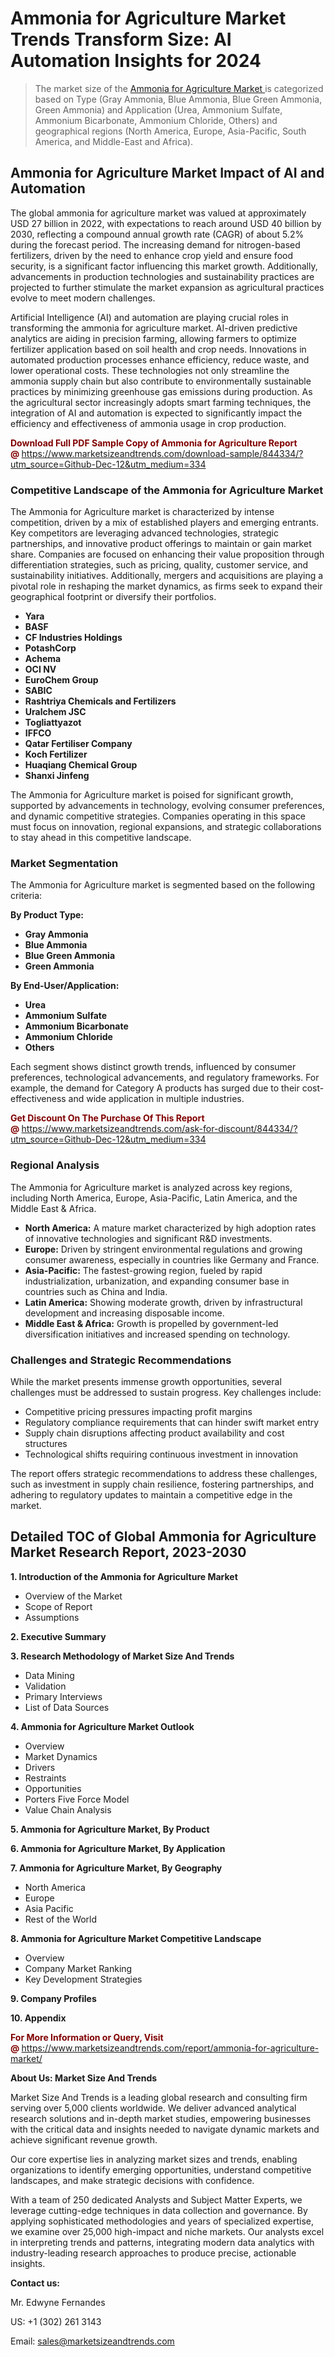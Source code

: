 <H1>Ammonia for Agriculture Market Trends Transform Size: AI Automation Insights for 2024</H1><blockquote><p>The market size of the <a href="https://www.marketsizeandtrends.com/download-sample/844334/?utm_source=Github-Dec-12&amp;utm_medium=334" target="_blank">Ammonia for Agriculture Market </a>is categorized based on Type (Gray Ammonia, Blue Ammonia, Blue Green Ammonia, Green Ammonia) and Application (Urea, Ammonium Sulfate, Ammonium Bicarbonate, Ammonium Chloride, Others) and geographical regions (North America, Europe, Asia-Pacific, South America, and Middle-East and Africa).</p></blockquote><p><h2>Ammonia for Agriculture Market Impact of AI and Automation</h2><p>The global ammonia for agriculture market was valued at approximately USD 27 billion in 2022, with expectations to reach around USD 40 billion by 2030, reflecting a compound annual growth rate (CAGR) of about 5.2% during the forecast period. The increasing demand for nitrogen-based fertilizers, driven by the need to enhance crop yield and ensure food security, is a significant factor influencing this market growth. Additionally, advancements in production technologies and sustainability practices are projected to further stimulate the market expansion as agricultural practices evolve to meet modern challenges.</p><p>Artificial Intelligence (AI) and automation are playing crucial roles in transforming the ammonia for agriculture market. AI-driven predictive analytics are aiding in precision farming, allowing farmers to optimize fertilizer application based on soil health and crop needs. Innovations in automated production processes enhance efficiency, reduce waste, and lower operational costs. These technologies not only streamline the ammonia supply chain but also contribute to environmentally sustainable practices by minimizing greenhouse gas emissions during production. As the agricultural sector increasingly adopts smart farming techniques, the integration of AI and automation is expected to significantly impact the efficiency and effectiveness of ammonia usage in crop production.</p></p><p><strong><span style="color: #800000;">Download Full PDF Sample Copy of Ammonia for Agriculture Report @</span>&nbsp;</strong><a href="https://www.marketsizeandtrends.com/download-sample/844334/?utm_source=Github-Dec-12&amp;utm_medium=334">https://www.marketsizeandtrends.com/download-sample/844334/?utm_source=Github-Dec-12&amp;utm_medium=334</a></p><h3>Competitive Landscape of the Ammonia for Agriculture Market</h3><p>The Ammonia for Agriculture market is characterized by intense competition, driven by a mix of established players and emerging entrants. Key competitors are leveraging advanced technologies, strategic partnerships, and innovative product offerings to maintain or gain market share. Companies are focused on enhancing their value proposition through differentiation strategies, such as pricing, quality, customer service, and sustainability initiatives. Additionally, mergers and acquisitions are playing a pivotal role in reshaping the market dynamics, as firms seek to expand their geographical footprint or diversify their portfolios.</p><p><strong><p><ul><li>Yara </li><li> BASF </li><li> CF Industries Holdings </li><li> PotashCorp </li><li> Achema </li><li> OCI NV </li><li> EuroChem Group </li><li> SABIC </li><li> Rashtriya Chemicals and Fertilizers </li><li> Uralchem JSC </li><li> Togliattyazot </li><li> IFFCO </li><li> Qatar Fertiliser Company </li><li> Koch Fertilizer </li><li> Huaqiang Chemical Group </li><li> Shanxi Jinfeng</p></li></ul></p></strong></p><p>The Ammonia for Agriculture market is poised for significant growth, supported by advancements in technology, evolving consumer preferences, and dynamic competitive strategies. Companies operating in this space must focus on innovation, regional expansions, and strategic collaborations to stay ahead in this competitive landscape.</p><h3>Market Segmentation</h3><p>The Ammonia for Agriculture market is segmented based on the following criteria:</p><p><strong>By Product Type:</strong></p><p><strong><p><ul><li>Gray Ammonia </li><li> Blue Ammonia </li><li> Blue Green Ammonia </li><li> Green Ammonia</p></li></ul></p></strong></p><p><strong>By End-User/Application:</strong></p><p><strong><p><ul><li>Urea </li><li> Ammonium Sulfate </li><li> Ammonium Bicarbonate </li><li> Ammonium Chloride </li><li> Others</p></li></ul></p></strong></p><p>Each segment shows distinct growth trends, influenced by consumer preferences, technological advancements, and regulatory frameworks. For example, the demand for Category A products has surged due to their cost-effectiveness and wide application in multiple industries.</p><p><strong><span style="color: #800000;">Get Discount On The Purchase Of This Report @&nbsp;</span></strong><a href="https://www.marketsizeandtrends.com/ask-for-discount/844334/?utm_source=Github-Dec-12&amp;utm_medium=334">https://www.marketsizeandtrends.com/ask-for-discount/844334/?utm_source=Github-Dec-12&amp;utm_medium=334</a></p><h3>Regional Analysis</h3><p>The Ammonia for Agriculture market is analyzed across key regions, including North America, Europe, Asia-Pacific, Latin America, and the Middle East &amp; Africa.</p><ul><li><strong>North America:</strong> A mature market characterized by high adoption rates of innovative technologies and significant R&amp;D investments.</li><li><strong>Europe:</strong> Driven by stringent environmental regulations and growing consumer awareness, especially in countries like Germany and France.</li><li><strong>Asia-Pacific:</strong> The fastest-growing region, fueled by rapid industrialization, urbanization, and expanding consumer base in countries such as China and India.</li><li><strong>Latin America:</strong> Showing moderate growth, driven by infrastructural development and increasing disposable income.</li><li><strong>Middle East &amp; Africa:</strong> Growth is propelled by government-led diversification initiatives and increased spending on technology.</li></ul><h3>Challenges and Strategic Recommendations</h3><p>While the market presents immense growth opportunities, several challenges must be addressed to sustain progress. Key challenges include:</p><ul><li>Competitive pricing pressures impacting profit margins</li><li>Regulatory compliance requirements that can hinder swift market entry</li><li>Supply chain disruptions affecting product availability and cost structures</li><li>Technological shifts requiring continuous investment in innovation</li></ul><p>The report offers strategic recommendations to address these challenges, such as investment in supply chain resilience, fostering partnerships, and adhering to regulatory updates to maintain a competitive edge in the market.</p><h2>Detailed TOC of Global Ammonia for Agriculture Market Research Report, 2023-2030</h2><p><strong>1. Introduction of the Ammonia for Agriculture Market</strong></p><ul><li>Overview of the Market</li><li>Scope of Report</li><li>Assumptions&nbsp;</li></ul><p><strong>2. Executive Summary</strong></p><p><strong>3. Research Methodology of <strong>Market Size And Trends</strong></strong></p><ul><li>Data Mining</li><li>Validation</li><li>Primary Interviews</li><li>List of Data Sources&nbsp;</li></ul><p><strong>4. Ammonia for Agriculture Market Outlook</strong></p><ul><li>Overview</li><li>Market Dynamics</li><li>Drivers</li><li>Restraints</li><li>Opportunities</li><li>Porters Five Force Model</li><li>Value Chain Analysis&nbsp;</li></ul><p><strong>5. Ammonia for Agriculture Market, By Product</strong></p><p><strong>6. Ammonia for Agriculture Market, By Application</strong></p><p><strong>7. Ammonia for Agriculture Market, By Geography</strong></p><ul><li>North America</li><li>Europe</li><li>Asia Pacific</li><li>Rest of the World&nbsp;</li></ul><p><strong>8. Ammonia for Agriculture Market Competitive Landscape</strong></p><ul><li>Overview</li><li>Company Market Ranking</li><li>Key Development Strategies&nbsp;</li></ul><p><strong>9. Company Profiles</strong></p><p><strong>10. Appendix</strong></p><p><strong><span style="color: #800000;">For More Information or Query, Visit @&nbsp;</span></strong><a href="https://www.marketsizeandtrends.com/report/ammonia-for-agriculture-market/">https://www.marketsizeandtrends.com/report/ammonia-for-agriculture-market/</a></p><p></p><p><strong>About Us:&nbsp;Market Size And Trends</strong></p><p>Market Size And Trends&nbsp;is a leading global research and consulting firm serving over 5,000 clients worldwide. We deliver advanced analytical research solutions and in-depth market studies, empowering businesses with the critical data and insights needed to navigate dynamic markets and achieve significant revenue growth.</p><p>Our core expertise lies in analyzing market sizes and trends, enabling organizations to identify emerging opportunities, understand competitive landscapes, and make strategic decisions with confidence.</p><p>With a team of 250 dedicated Analysts and Subject Matter Experts, we leverage cutting-edge techniques in data collection and governance. By applying sophisticated methodologies and years of specialized expertise, we examine over 25,000 high-impact and niche markets. Our analysts excel in interpreting trends and patterns, integrating modern data analytics with industry-leading research approaches to produce precise, actionable insights.</p><p><strong>Contact us:</strong></p><p>Mr. Edwyne Fernandes</p><p>US: +1 (302) 261 3143</p><p>Email: <a href="mailto:sales@marketsizeandtrends.com">sales@marketsizeandtrends.com</a>&nbsp;</p>

